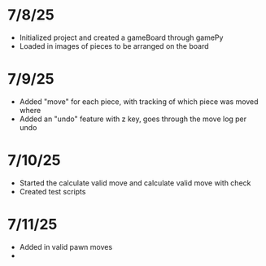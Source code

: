 # 7/8/25

- Initialized project and created a gameBoard through gamePy
- Loaded in images of pieces to be arranged on the board

# 7/9/25

- Added "move" for each piece, with tracking of which piece was moved where
- Added an "undo" feature with z key, goes through the move log per undo

# 7/10/25

- Started the calculate valid move and calculate valid move with check
- Created test scripts

# 7/11/25

- Added in valid pawn moves
-
